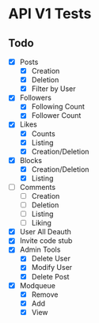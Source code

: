 # API V1 Tests

## Todo

- [x] Posts
    - [x] Creation
    - [x] Deletion
    - [x] Filter by User
- [x] Followers
    - [x] Following Count
    - [x] Follower Count
- [x] Likes
    - [x] Counts
    - [x] Listing
    - [x] Creation/Deletion
- [x] Blocks
    - [x] Creation/Deletion
    - [x] Listing
- [ ] Comments
    - [ ] Creation
    - [ ] Deletion
    - [ ] Listing
    - [ ] Liking
- [x] User All Deauth
- [x] Invite code stub
- [x] Admin Tools
    - [x] Delete User
    - [x] Modify User
    - [x] Delete Post
- [x] Modqueue
    - [x] Remove
    - [x] Add
    - [x] View